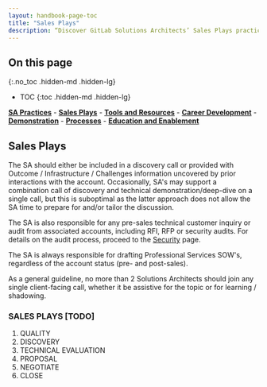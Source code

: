 ```yaml
---
layout: handbook-page-toc
title: "Sales Plays"
description: “Discover GitLab Solutions Architects’ Sales Plays practices”
---
```


## On this page
{:.no_toc .hidden-md .hidden-lg}

- TOC
{:toc .hidden-md .hidden-lg}

[**SA Practices**](/handbook/customer-success/solutions-architects/sa-practices) - [**Sales Plays**](/handbook/customer-success/solutions-architects/sales-plays) - [**Tools and Resources**](/handbook/customer-success/solutions-architects/tools-and-resources) - [**Career Development**](/handbook/customer-success/solutions-architects/career-development) - [**Demonstration**](/handbook/customer-success/solutions-architects/demonstrations) - [**Processes**](/handbook/customer-success/solutions-architects/processes) - [**Education and Enablement**](/handbook/customer-success/education-enablement)

## Sales Plays

The SA should either be included in a discovery call or provided with Outcome / Infrastructure / Challenges  information uncovered by prior interactions with the account.  Occasionally, SA's may support a combination call of discovery and technical demonstration/deep-dive on a single call, but this is suboptimal as the latter approach does not allow the SA time to prepare for and/or tailor the discussion.

The SA is also responsible for any pre-sales technical customer inquiry or audit from associated accounts, including RFI, RFP or security audits. For details on the audit process, proceed to the [Security](/handbook/engineering/security/security-assurance/risk-field-security/customer-security-assessment-process.html) page.

The SA is always responsible for drafting Professional Services SOW's, regardless of the account status (pre- and post-sales).

As a general guideline, no more than 2 Solutions Architects should join any single client-facing call, whether it be assistive for the topic or for learning / shadowing.

### SALES PLAYS [TODO]

1. QUALITY
2. DISCOVERY
3. TECHNICAL EVALUATION
4. PROPOSAL
5. NEGOTIATE
6. CLOSE
